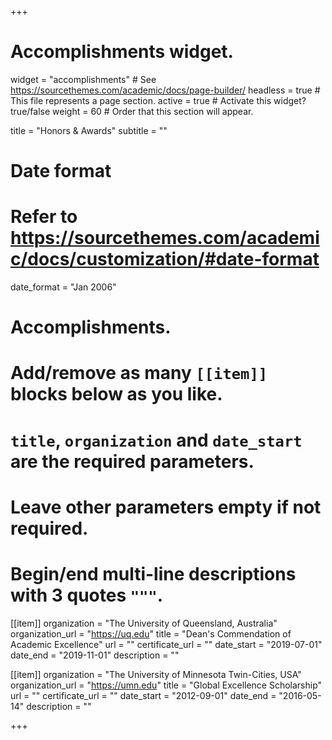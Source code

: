 +++
# Accomplishments widget.
widget = "accomplishments"  # See https://sourcethemes.com/academic/docs/page-builder/
headless = true  # This file represents a page section.
active = true  # Activate this widget? true/false
weight = 60  # Order that this section will appear.

title = "Honors & Awards"
subtitle = ""

# Date format
#   Refer to https://sourcethemes.com/academic/docs/customization/#date-format
date_format = "Jan 2006"

# Accomplishments.
#   Add/remove as many `[[item]]` blocks below as you like.
#   `title`, `organization` and `date_start` are the required parameters.
#   Leave other parameters empty if not required.
#   Begin/end multi-line descriptions with 3 quotes `"""`.

[[item]]
  organization = "The University of Queensland, Australia"
  organization_url = "https://uq.edu"
  title = "Dean's Commendation of Academic Excellence"
  url = ""
  certificate_url = ""
  date_start = "2019-07-01"
  date_end = "2019-11-01"
  description = ""

[[item]]
  organization = "The University of Minnesota Twin-Cities, USA"
  organization_url = "https://umn.edu"
  title = "Global Excellence Scholarship"
  url = ""
  certificate_url = ""
  date_start = "2012-09-01"
  date_end = "2016-05-14"
  description = ""

+++
